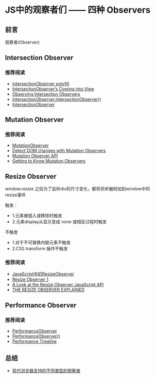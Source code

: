# JS中的观察者们 —— 四种 Observers

## 前言
观察者(Observer)

## Intersection Observer

<Observers-IntersectionObserver/>

### 推荐阅读
- [IntersectionObserver polyfill](https://github.com/w3c/IntersectionObserver/tree/master/polyfill)
- [IntersectionObserver’s Coming into View](https://developers.google.com/web/updates/2016/04/intersectionobserver)
- [Observing Intersection Observers](https://davidwalsh.name/intersection-observers)
- [IntersectionObserver.IntersectionObserver()](https://developer.mozilla.org/en-US/docs/Web/API/IntersectionObserver/IntersectionObserver)
- [IntersectionObserver](https://developer.mozilla.org/en-US/docs/Web/API/IntersectionObserver)

## Mutation Observer

<Observers-MutationObserver/>


### 推荐阅读
- [MutationObserver](https://developer.mozilla.org/en-US/docs/Web/API/MutationObserver)
- [Detect DOM changes with Mutation Observers](https://developers.google.com/web/updates/2012/02/Detect-DOM-changes-with-Mutation-Observers)
- [Mutation Observer API](http://javascript.ruanyifeng.com/dom/mutationobserver.html)
- [Getting to Know Mutation Observers](https://dev.opera.com/articles/mutation-observers-tutorial/)

## Resize Observer
window.resize
之前为了监听div的尺寸变化，都将侦听器附加到window中的resize事件

触发：
- 1.元素被插入或移除时触发
- 2.元素display从显示变成 none 或相反过程时触发

不触发
- 1.对于不可替换内联元素不触发
- 2.CSS transform 操作不触发

<Observers-ResizeObserver/>

### 推荐阅读
- [JavaScript中的ResizeObserver](https://www.w3cplus.com/javascript/ResizeObserver-api.html)
- [Resize Observer 1](https://wicg.github.io/ResizeObserver/)
- [A Look at the Resize Observer JavaScript API](https://alligator.io/js/resize-observer/)
- [THE RESIZE OBSERVER EXPLAINED](https://pawelgrzybek.com/the-resize-observer-explained/)


## Performance Observer


### 推荐阅读
- [PerformanceObserver](https://developer.mozilla.org/en-US/docs/Web/API/PerformanceObserver)
- [PerformanceObserver()](https://developer.mozilla.org/en-US/docs/Web/API/PerformanceObserver/PerformanceObserver)
- [Performance Timeline](https://developer.mozilla.org/en-US/docs/Web/API/Performance_Timeline)



## 总结
- [现代浏览器支持的不同类型的观察者](https://www.w3cplus.com/javascript/different-types-of-observers-supported-by-modern-browsers.html)

